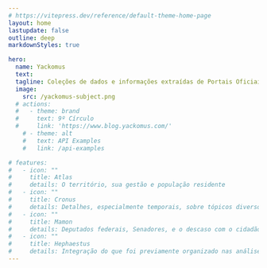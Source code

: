 ```yaml
---
# https://vitepress.dev/reference/default-theme-home-page
layout: home
lastupdate: false
outline: deep
markdownStyles: true

hero:
  name: Yackomus
  text: 
  tagline: Coleções de dados e informações extraídas de Portais Oficiais do Governo Federal, Institutos e Instituições Oficiais, Câmara Federal e Senado Federal.
  image:
    src: /yackomus-subject.png
  # actions:
  #   - theme: brand
  #     text: 9º Círculo 
  #     link: 'https://www.blog.yackomus.com/'
    # - theme: alt
    #   text: API Examples
    #   link: /api-examples

# features:
#   - icon: ""
#     title: Atlas
#     details: O território, sua gestão e população residente
#   - icon: ""
#     title: Cronus
#     details: Detalhes, especialmente temporais, sobre tópicos diversos
#   - icon: ""
#     title: Mamon
#     details: Deputados federais, Senadores, e o descaso com o cidadão de bem e com o futuro do país
#   - icon: ""
#     title: Hephaestus
#     details: Integração do que foi previamente organizado nas análises dos blocos anteriores
---
```

